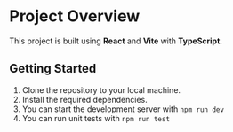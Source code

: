 # Project Overview

This project is built using **React** and **Vite** with **TypeScript**.

## Getting Started

1. Clone the repository to your local machine.
2. Install the required dependencies.
3. You can start the development server with `npm run dev`
4. You can run unit tests with `npm run test`